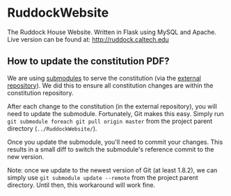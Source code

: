 RuddockWebsite
==============

The Ruddock House Website.
Written in Flask using MySQL and Apache.
Live version can be found at: http://ruddock.caltech.edu


How to update the constitution PDF?
-----------------------------------

We are using [submodules](http://git-scm.com/docs/git-submodule) to serve the constitution (via the [external repository](https://github.com/RuddockHouse/RuddockConstitution)). We did this to ensure all constitution changes are within the constitution repository.

After each change to the constitution (in the external repository), you will need to update the submodule. Fortunately, Git makes this easy. Simply run `git submodule foreach git pull origin master` from the project parent directory (`../RuddockWebsite/`).

Once you update the submodule, you'll need to commit your changes. This results in a small diff to switch the submodule's reference commit to the new version.

Note: once we update to the newest version of Git (at least 1.8.2), we can simply use `git submodule update --remote` from the project parent directory. Until then, this workaround will work fine.
